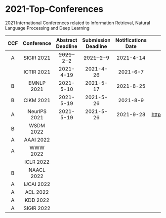 # 2021-Top-Conferences
2021 International Conferences related to Information Retrieval, Natural Language Processing and Deep Learning

| CCF | Conference | Abstract Deadline | Submission Deadline  | Notifications Date | Website | 
| :----:| :----: | :----: | :----: | :----: |:----: |
| A | SIGIR 2021 | ~~2021-2-2~~ | ~~2021-2-9~~ | 2021-4-14 | http://sigir.org/sigir2021/ |
|  | ICTIR 2021 | 2021-4-19 | 2021-4-26 | 2021-6-7 | https://ictir2021.org/ |
| B | EMNLP 2021 | 2021-5-10 | 2021-5-17 | 2021-8-25 | https://2021.emnlp.org/ |
| B | CIKM 2021 | 2021-5-19 | 2021-5-26 | 2021-8-9 | https://www.cikm2021.org/ |
| A | NeurlPS 2021 | 2021-5-19 | 2021-5-26 | 2021-9-28 | https://neurips.cc/Conferences/2021/ |
| B | WSDM 2022 |  |  |  |  |
| A | AAAI 2022 |  |  |  |  |
| A | WWW 2022 |  |  |  |  |
|  | ICLR 2022 |  |  |  |  |
| B | NAACL 2022 |  |  |  |  |
| A | IJCAI 2022 |  |  |  |  |
| A | ACL 2022 |  |  |  |  |
| A | KDD 2022 |  |  |  |  |
| A | SIGIR 2022 |  |  |  |  |